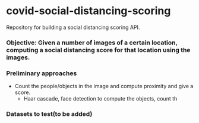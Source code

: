 # covid-social-distancing-scoring
Repository for building a social distancing scoring API.
 
### Objective: Given a number of images of a certain location, computing a social distancing score for that location using the images. 

### Preliminary approaches
- Count the people/objects in the image and compute proximity and give a score.
  - Haar cascade, face detection to compute the objects, count th

### Datasets to test(to be added) 


